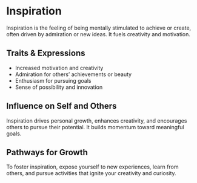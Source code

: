 # Inspiration

Inspiration is the feeling of being mentally stimulated to achieve or create, often driven by admiration or new ideas. It fuels creativity and motivation.

## Traits & Expressions

- Increased motivation and creativity
- Admiration for others’ achievements or beauty
- Enthusiasm for pursuing goals
- Sense of possibility and innovation

## Influence on Self and Others

Inspiration drives personal growth, enhances creativity, and encourages others to pursue their potential. It builds momentum toward meaningful goals.

## Pathways for Growth

To foster inspiration, expose yourself to new experiences, learn from others, and pursue activities that ignite your creativity and curiosity.
